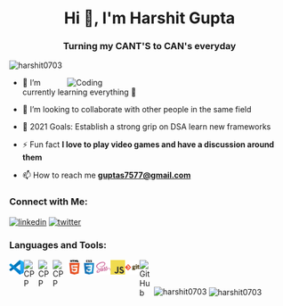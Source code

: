 <h1 align="center">Hi 👋, I'm Harshit Gupta</h1>
<h3 align="center">Turning my CANT'S to CAN's everyday </h3>

<p align="left"> <img src="https://komarev.com/ghpvc/?username=harshit0703&label=Profile%20views&color=129e00&style=plastic" alt="harshit0703" /> </p>
<img align="right" alt="Coding" width="400" src="![developer_outline I](https://user-images.githubusercontent.com/85011486/141463660-1231ca89-c333-4db3-a339-4462b62380b5.jpg)
">

- 🌱 I’m currently learning everything 🤣
- 👯 I’m looking to collaborate with other people in the same field
- 🥅 2021 Goals: Establish a strong grip on DSA learn new frameworks
- ⚡ Fun fact **I love to play video games and have a discussion around them**

- 📫 How to reach me **guptas7577@gmail.com**

### Connect with Me:

<p align="left">
<a href="https://www.linkedin.com/in/harshit-gupta-b24577195/" target="blank"><img align="center" src="https://cdn.jsdelivr.net/npm/simple-icons@3.0.1/icons/linkedin.svg" alt="linkedin" height="30" width="40" /></a>
<a href="https://twitter.com/harshit0703" target="blank"><img align="center" src="https://cdn.jsdelivr.net/npm/simple-icons@3.0.1/icons/twitter.svg" alt="twitter" height="30" width="40" /></a>
</p>

###     Languages and Tools:

<img align="left" alt="Visual Studio Code" width="26px" src="https://raw.githubusercontent.com/github/explore/80688e429a7d4ef2fca1e82350fe8e3517d3494d/topics/visual-studio-code/visual-studio-code.png" />
<img align="left" alt="CPP" width="26px" src="https://img.icons8.com/color/48/000000/c-plus-plus-logo.png" />
<img align="left" alt="CPP" width="26px" src="https://img.icons8.com/color/48/000000/flutter.png" />
<img align="left" alt="CPP" width="26px" src="https://img.icons8.com/color/48/000000/python--v1.png" />
<img align="left" alt="HTML5" width="26px" src="https://raw.githubusercontent.com/github/explore/80688e429a7d4ef2fca1e82350fe8e3517d3494d/topics/html/html.png" />
<img align="left" alt="CSS3" width="26px" src="https://raw.githubusercontent.com/github/explore/80688e429a7d4ef2fca1e82350fe8e3517d3494d/topics/css/css.png" />
<img align="left" alt="Sass" width="26px" src="https://raw.githubusercontent.com/github/explore/80688e429a7d4ef2fca1e82350fe8e3517d3494d/topics/sass/sass.png" />
<img align="left" alt="JavaScript" width="26px" src="https://raw.githubusercontent.com/github/explore/80688e429a7d4ef2fca1e82350fe8e3517d3494d/topics/javascript/javascript.png" />
<img align="left" alt="Git" width="26px" src="https://raw.githubusercontent.com/github/explore/80688e429a7d4ef2fca1e82350fe8e3517d3494d/topics/git/git.png" />
<img align="left" alt="GitHub" width="26px" src="https://img.icons8.com/ios-glyphs/30/000000/github.png" />

<br />
<br />
<p><img align="left" src="https://github-readme-stats.vercel.app/api/top-langs?username=harshit0703&show_icons=true&locale=en&layout=compact" alt="harshit0703" /></p>
<p>&nbsp;<img align="center" src="https://github-readme-stats.vercel.app/api?username=harshit0703&show_icons=true&locale=en" alt="harshit0703" /></p>





